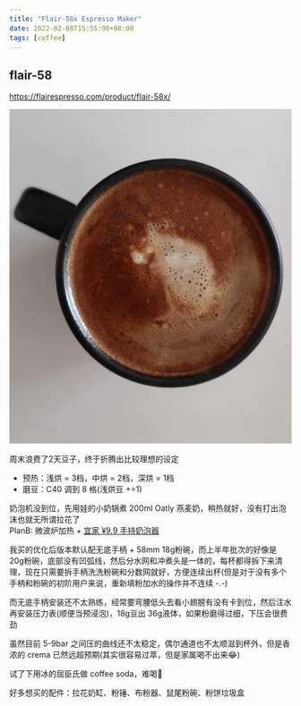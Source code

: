```yaml
---
title: "Flair-58x Espresso Maker"
date: 2022-02-08T15:55:00+08:00
tags: [coffee]
---
```


## flair-58

<https://flairespresso.com/product/flair-58x/>

![](/flair-coffee.jpg)

周末浪费了2天豆子，终于折腾出比较理想的设定

- 预热：浅烘 = 3档，中烘 = 2档，深烘 = 1档
- 磨豆：C40 调到 8 格(浅烘豆 +=1)

奶泡机没到位，先用娃的小奶锅煮 200ml Oatly 燕麦奶，稍热就好，没有打出泡沫也就无所谓拉花了  
PlanB: 微波炉加热 + [宜家 ¥9.9 手持奶泡器](https://www.ikea.cn/cn/zh/p/produkt-pu-luo-da-da-mo-qi-hei-se-70301165/)

我买的优化后版本默认配无底手柄 + 58mm 18g粉碗，而上半年批次的好像是 20g粉碗，底部没有凹弧线，然后分水网和冲煮头是一体的，每杯都得拆下来清理，现在只需要拆手柄洗洗粉碗和分数网就好，方便连续出杯(但是对于没有多个手柄和粉碗的初阶用户来说，重新填粉加水的操作并不连续 -.-)

而无底手柄安装还不太熟练，经常要弯腰低头去看小翅膀有没有卡到位，然后注水再安装压力表(顺便当预浸泡)，18g豆出 36g液体，如果粉磨得过细，下压会很费劲

虽然目前 5-9bar 之间压的曲线还不太稳定，偶尔通道也不太顺滋到杯外，但是香浓的 crema 已然远超预期(其实很容易过萃，但是家属喝不出来😂)

试了下用冰的屈臣氏做 coffee soda，难喝🤢

好多想买的配件：拉花奶缸、粉锤、布粉器、鼠尾粉碗、粉饼垃圾盒
